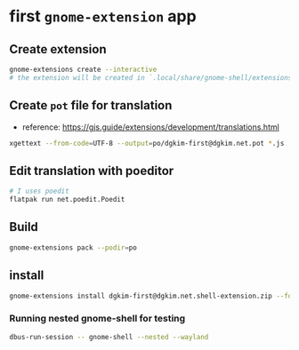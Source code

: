 # first `gnome-extension` app

## Create extension

```bash
gnome-extensions create --interactive
# the extension will be created in `.local/share/gnome-shell/extensions/`
```

## Create `pot` file for translation

- reference: https://gjs.guide/extensions/development/translations.html

```bash
xgettext --from-code=UTF-8 --output=po/dgkim-first@dgkim.net.pot *.js
```

## Edit translation with poeditor


```bash
# I uses poedit
flatpak run net.poedit.Poedit
```

## Build

```bash
gnome-extensions pack --podir=po
```

## install

```bash
gnome-extensions install dgkim-first@dgkim.net.shell-extension.zip --force
```

### Running nested gnome-shell for testing

```bash
dbus-run-session -- gnome-shell --nested --wayland
```
